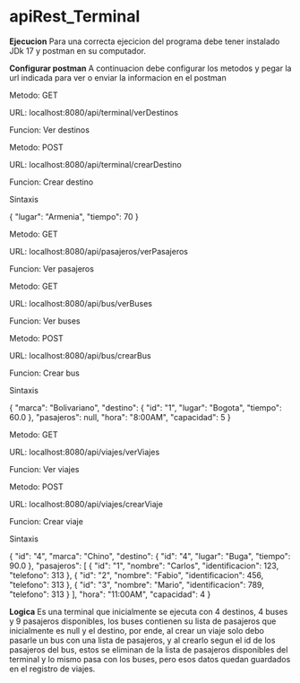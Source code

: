 # apiRest_Terminal

<b>Ejecucion</b>
Para una correcta ejecicion del programa debe tener instalado JDk 17 y postman en su computador.

<b>Configurar postman</b>
A continuacion debe configurar los metodos y pegar la url indicada para ver o enviar la informacion en el postman


Metodo: GET


URL: localhost:8080/api/terminal/verDestinos


Funcion: Ver destinos


Metodo: POST


URL: localhost:8080/api/terminal/crearDestino


Funcion: Crear destino


Sintaxis


{
        "lugar": "Armenia",
        "tiempo": 70
}


Metodo: GET


URL: localhost:8080/api/pasajeros/verPasajeros


Funcion: Ver pasajeros


Metodo: GET


URL: localhost:8080/api/bus/verBuses


Funcion: Ver buses


Metodo: POST


URL: localhost:8080/api/bus/crearBus


Funcion: Crear bus


Sintaxis


{
        "marca": "Bolivariano",
        "destino": {
            "id": "1",
            "lugar": "Bogota",
            "tiempo": 60.0
        },
        "pasajeros":
        null,
        "hora": "8:00AM",
        "capacidad": 5
}


Metodo: GET


URL: localhost:8080/api/viajes/verViajes


Funcion: Ver viajes


Metodo: POST


URL: localhost:8080/api/viajes/crearViaje


Funcion: Crear viaje


Sintaxis


{ 
        "id": "4",
        "marca": "Chino",
        "destino": {
            "id": "4",
            "lugar": "Buga",
            "tiempo": 90.0
        },
        "pasajeros":
        [
            {
                "id": "1",
                "nombre": "Carlos",
                "identificacion": 123,
                "telefono": 313
            },
            {
                "id": "2",
                "nombre": "Fabio",
                "identificacion": 456,
                "telefono": 313
            },
            {
                "id": "3",
                "nombre": "Mario",
                "identificacion": 789,
                "telefono": 313
            }
        ],
        "hora": "11:00AM",
        "capacidad": 4
}


<b>Logica</b>
Es una terminal que inicialmente se ejecuta con 4 destinos, 4 buses y 9 pasajeros disponibles, los buses contienen su lista de pasajeros que inicialmente es null y el destino, por ende, al crear un viaje solo debo pasarle un bus con una lista de pasajeros, y al crearlo segun el id de los pasajeros del bus, estos se eliminan de la lista de pasajeros disponibles del terminal y lo mismo pasa con los buses, pero esos datos quedan guardados en el registro de viajes.
